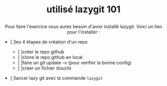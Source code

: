 # <p align='center'>utilisé lazygit 101</p>

<p align='center'>Pour faire l'exercice vous aurez besoin d'avoir installé lazygit. Voici un lien pour l'installer :</p>  

- [ ]les 4 étapes de création d'un repo
   - [ ]créer le repo github
   - [ ]clone le repo github en local
   - [ ]faire un git update -v (pour verifier la bonne config)
   - [ ]créer un fichier (touch)

- [ ]lancer lazy git avec la commande `lazygit`


